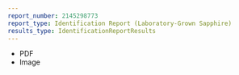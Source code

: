 ```yaml
---
report_number: 2145298773
report_type: Identification Report (Laboratory-Grown Sapphire)
results_type: IdentificationReportResults
---
```


* PDF
* Image
